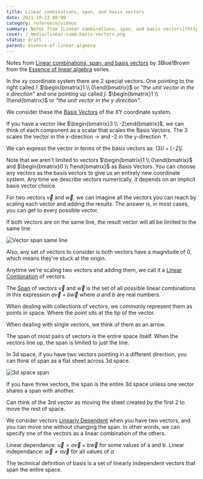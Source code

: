 ```yaml
---
title: Linear combinations, span, and basis vectors
date: 2021-10-23 00:00
category: reference/videos
summary: Notes from [Linear combinations, span, and basis vectors](https://www.youtube.com/watch?v=fNk_zzaMoSs) by 3Blue1Brown from the [Essence of linear algebra](https://www.youtube.com/playlist?list=PLZHQObOWTQDPD3MizzM2xVFitgF8hE_ab) series
cover: /_media/linear-comb-basis-vectors.png
status: draft
parent: essence-of-linear-algebra
---
```


Notes from [Linear combinations, span, and basis vectors](https://www.youtube.com/watch?v=fNk_zzaMoSs) by 3Blue1Brown from the [Essence of linear algebra](https://www.youtube.com/playlist?list=PLZHQObOWTQDPD3MizzM2xVFitgF8hE_ab) series.

In the xy coordinate system there are 2 special vectors. One pointing to the right called $\hat{i}$: $\begin{bmatrix}1 \\ 0\end{bmatrix}$ or *"the unit vector in the x direction"* and one pointing up called $\hat{j}$: $\begin{bmatrix}1 \\ 0\end{bmatrix}$ or *"the unit vector in the y direction"*.

We consider these the [Basis Vectors](../../../permanent/basis-vectors.md) of the XY coordinate system.

If you have a vector like $\begin{bmatrix}3 \\ -2\end{bmatrix}$, we can think of each component as a scalar that scales the Basis Vectors. The 3 scales the vector in the x-direction $\rightarrow$ and -2 in the y-direction $\uparrow$.

We can express the vector in terms of the basis vectors as: $(3)\hat{i} + (-2)\hat{j}$.

Note that we aren't limited to vectors $\begin{bmatrix}1 \\ 0\end{bmatrix}$ and $\begin{bmatrix}0 \\ 1\end{bmatrix}$ as Basis Vectors. You can choose any vectors as the basis vectors to give us an entirely new coordinate system. Any time we describe vectors numerically, it depends on an implicit basis vector choice.

For two vectors $\vec{v}$ and $\vec{w}$, we can imagine all the vectors you can reach by scaling each vector and adding the results. The answer is, in most cases, you can get to every possible vector.

If both vectors are on the same line, the result vector will all be limited to the same line.

![Vector span same line](/_media/linear-vector-span-same-line.png)

Also, any set of vectors to consider is both vectors have a magnitude of 0, which means they're stuck at the origin.

Anytime we're scaling two vectors and adding them, we call it a [Linear Combination](../../../permanent/linear-combination.md) of vectors.

The [Span](Span) of vectors $\vec{v}$ and $\vec{w}$ is the set of all possible linear combinations in this expression $a\vec{v} + b\vec{w}$ where $a$ and $b$ are real numbers.

When dealing with collections of vectors, we commonly represent them as points in space. Where the point sits at the tip of the vector.

When dealing with single vectors, we think of them as an arrow.

The span of most pairs of vectors is the entire space itself. When the vectors line up, the span is limited to just the line.

In 3d space, if you have two vectors pointing in a different direction, you can think of span as a flat sheet across 3d space.

![3d space span](/_media/linear-flat-sheet.png)

If you have three vectors, the span is the entire 3d space unless one vector shares a span with another.

Can think of the 3rd vector as moving the sheet created by the first 2 to move the rest of space.

We consider vectors [Linearly Dependent](../../../permanent/linearly-dependent.md) when you have two vectors, and you can move one without changing the span. In other words, we can specify one of the vectors as a linear combination of the others.

Linear dependance: $\vec{u} = a\vec{v} + b\vec{w}$ for some values of a and b.
Linear independance: $\vec{w} \neq a\vec{v}$ for all values of $a$

The technical definition of basis is a set of linearly independent vectors that span the entire space.
